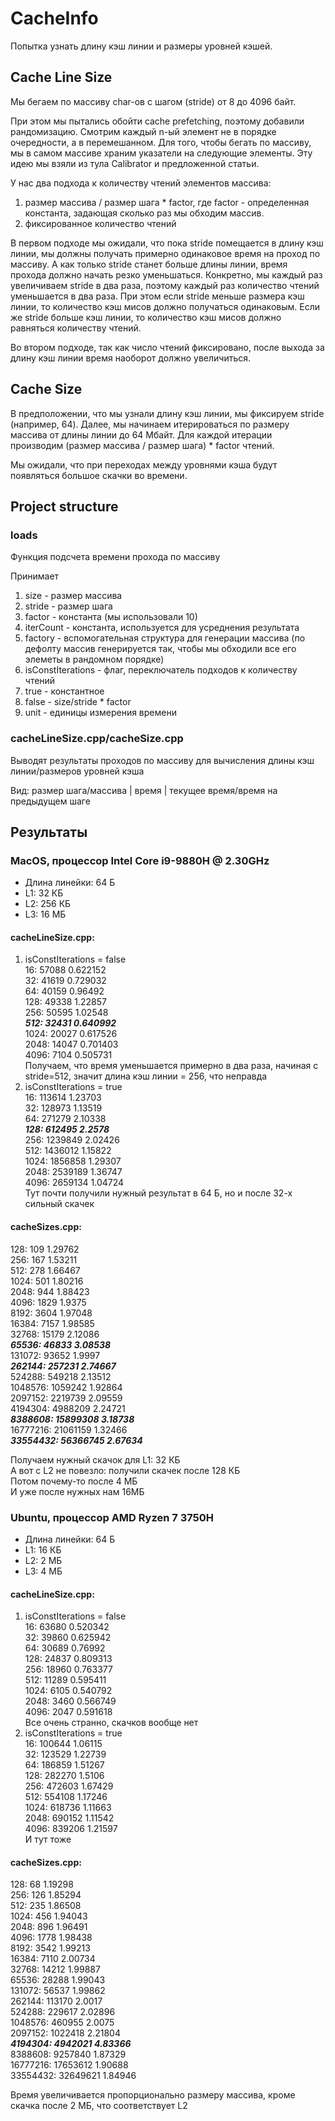 # CacheInfo
Попытка узнать длину кэш линии и размеры уровней кэшей.
## Сache Line Size 
Мы бегаем по массиву char-ов с шагом (stride) от 8 до 4096 байт. 

При этом мы пытались обойти сache prefetching, поэтому добавили рандомизацию. Смотрим каждый n-ый элемент не в порядке очередности, а в перемешанном. Для того, чтобы бегать по массиву, мы в самом массиве храним указатели на следующие элементы. Эту идею мы взяли из тула Calibrator и предложенной статьи.

У нас два подхода к количеству чтений элементов массива:

1. размер массива / размер шага * factor, где factor - определенная константа, задающая сколько раз мы обходим массив.
2. фиксированное количество чтений

В первом подходе мы ожидали, что пока stride помещается в длину кэш линии, мы должны получать примерно одинаковое время на проход по массиву. А как только stride станет больше длины линии, время прохода должно начать резко уменьшаться. Конкретно, мы каждый раз увеличиваем stride в два раза, поэтому каждый раз количество чтений уменьшается в два раза. При этом если stride меньше размера кэш линии, то количество кэш мисов должно получаться одинаковым. Если же stride больше кэш линии, то количество кэш мисов должно равняться количеству чтений.

Во втором подходе, так как число чтений фиксировано, после выхода за длину кэш линии время наоборот должно увеличиться.
## Сache Size 
В предположении, что мы узнали длину кэш линии, мы фиксируем stride (например, 64).
Далее, мы начинаем итерироваться по размеру массива от длины линии до 64 Мбайт. Для каждой итерации производим (размер массива / размер шага) * factor чтений.

Мы ожидали, что при переходах между уровнями кэша будут появляться большое скачки во времени.

## Project structure
### loads
Функция подсчета времени прохода по массиву

Принимает
1. size - размер массива
2. stride - размер шага
3. factor - константа (мы использовали 10)
4. iterCount - константа, используется для усреднения результата
5. factory - вспомогательная структура для генерации массива (по дефолту массив генерируется так, чтобы мы обходили все его элеметы в рандомном порядке)
6. isConstIterations - флаг, переключатель подходов к количеству чтений
  1. true - константное
  2. false - size/stride * factor
8. unit - единицы измерения времени
### сacheLineSize.cpp/cacheSize.cpp
Выводят результаты проходов по массиву для вычисления длины кэш линии/размеров уровней кэша

Вид: размер шага/массива | время | текущее время/время на предыдущем шаге

## Результаты 

### MacOS, процессор Intel Core i9-9880H @ 2.30GHz 
+ Длина линейки: 64 Б
+ L1: 32 КБ
+ L2: 256 КБ
+ L3: 16 МБ

#### cacheLineSize.cpp: 
1. isConstIterations = false  
  16:   57088  0.622152  
  32:   41619  0.729032  
  64:   40159  0.96492  
  128:  49338  1.22857  
  256:  50595  1.02548  
  ***512:  32431  0.640992***  
  1024: 20027  0.617526  
  2048: 14047  0.701403  
  4096: 7104   0.505731  
  Получаем, что время уменьшается примерно в два раза, начиная с stride=512, значит длина кэш линии = 256, что неправда
2. isConstIterations = true  
  16:   113614   1.23703  
  32:   128973   1.13519  
  64:   271279   2.10338  
  ***128:  612495   2.2578***  
  256:  1239849  2.02426  
  512:  1436012  1.15822  
  1024: 1856858  1.29307  
  2048: 2539189  1.36747  
  4096: 2659134  1.04724  
  Тут почти получили нужный результат в 64 Б, но и после 32-х сильный скачек
  
#### cacheSizes.cpp:
128:      109       1.29762  
256:      167       1.53211  
512:      278       1.66467  
1024:     501       1.80216  
2048:     944       1.88423  
4096:     1829      1.9375  
8192:     3604      1.97048  
16384:    7157      1.98585  
32768:    15179     2.12086  
***65536:    46833     3.08538***  
131072:   93652     1.9997  
***262144:   257231    2.74667***  
524288:   549218    2.13512  
1048576:  1059242   1.92864  
2097152:  2219739   2.09559  
4194304:  4988209   2.24721  
***8388608:  15899308  3.18738***  
16777216: 21061159  1.32466  
***33554432: 56366745  2.67634***  

Получаем нужный скачок для L1: 32 КБ  
А вот с L2  не повезло: получили скачек после 128 КБ  
Потом почему-то после 4 МБ  
И уже после нужных нам 16МБ

### Ubuntu, процессор AMD Ryzen 7 3750H
+ Длина линейки: 64 Б
+ L1: 16 КБ
+ L2: 2 МБ
+ L3: 4 МБ

#### cacheLineSize.cpp:
1. isConstIterations = false  
  16:   63680  0.520342  
  32:   39860  0.625942  
  64:   30689  0.76992  
  128:  24837  0.809313  
  256:  18960  0.763377  
  512:  11289  0.595411  
  1024: 6105   0.540792  
  2048: 3460   0.566749  
  4096: 2047   0.591618  
  Все очень странно, скачков вообще нет
2. isConstIterations = true  
  16:   100644  1.06115  
  32:   123529  1.22739  
  64:   186859  1.51267  
  128:  282270  1.5106  
  256:  472603  1.67429  
  512:  554108  1.17246  
  1024: 618736  1.11663  
  2048: 690152  1.11542  
  4096: 839206  1.21597  
  И тут тоже

#### cacheSizes.cpp:
128:      68       1.19298  
256:      126      1.85294  
512:      235      1.86508  
1024:     456      1.94043  
2048:     896      1.96491  
4096:     1778     1.98438  
8192:     3542     1.99213  
16384:    7110     2.00734  
32768:    14212    1.99887  
65536:    28288    1.99043  
131072:   56537    1.99862  
262144:   113170   2.0017  
524288:   229617   2.02896  
1048576:  460955   2.0075  
2097152:  1022418  2.21804  
***4194304:  4942021  4.83366***  
8388608:  9257840  1.87329  
16777216: 17653612 1.90688  
33554432: 32649621 1.84946

Время увеличивается пропорционально размеру массива, кроме скачка после 2 МБ, что соответствует L2




